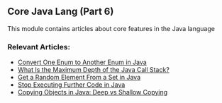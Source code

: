 ## Core Java Lang (Part 6)

This module contains articles about core features in the Java language

### Relevant Articles:

- [Convert One Enum to Another Enum in Java](https://www.baeldung.com/java-convert-enums)
- [What Is the Maximum Depth of the Java Call Stack?](https://www.baeldung.com/java-call-stack-max-depth)
- [Get a Random Element From a Set in Java](https://www.baeldung.com/java-set-draw-sample)
- [Stop Executing Further Code in Java](https://www.baeldung.com/java-stop-running-code)
- [Copying Objects in Java: Deep vs Shallow Copying]()
